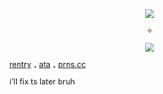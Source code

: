 <div align="center"> 
  <img src="https://komarev.com/ghpvc/?username=real-value&color=000000&style=plastic&label=THE+QURIO" />
</div>

<p align="center">  
✧
</p>
<p align="center">
  <img src="https://spotify-github-profile.kittinanx.com/api/view?uid=9r6mlil2k8one0fmfqz8pnh3i&cover_image=true&theme=novatorem&show_offline=false&background_color=121212&interchange=false&bar_color=f2f2f2&bar_color_cover=false)](https://github.com/kittinan/spotify-github-profile" />
</p>

[rentry](https://rentry.co/monsterhunterwiids) 
₊ [ata](https://pinksm.atabook.org/)
₊ [prns.cc](https://pronouns.cc/@nargacuga)

</a>
i'll fix ts later bruh
